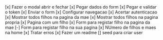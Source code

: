 [x] Fazer o modal abrir e fechar
[x] Pegar dados do form
[x] Pegar e validar o token
[x] Enviar o form
[x] Configurar navegacao
[x] Acertar autenticacao
[x] Mostrar todos filhos na pagina da mae
[x] Mostrar todos filhos na pagina propria
[x] Pagina com um filho
[x] Form para registar filho na pagina da mae
[-] Form para registar filho na sua pagina
[x] NUmero de filhos e maes na home
[x] Tratar erros
[x] Fazer um readme
[] seed para criar user
